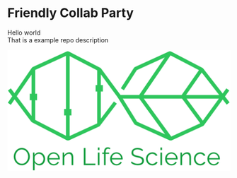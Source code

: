 # Friendly Collab Party

Hello world  
That is a example repo description  

![OLS Logo](/OLS_logo.png)  


